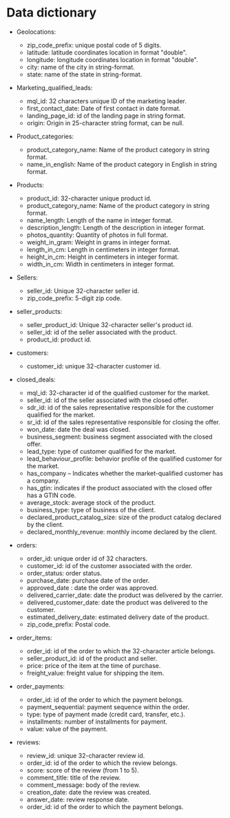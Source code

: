 # Data dictionary

* Geolocations:
  * zip_code_prefix: unique postal code of 5 digits.
  * latitude: latitude coordinates location in format "double".
  * longitude: longitude coordinates location in format "double".
  * city: name of the city in string-format. 
  * state: name of the state in string-format.

* Marketing_qualified_leads:
  * mql_id: 32 characters unique ID of the marketing leader.
  * first_contact_date: Date of first contact in date format.
  * landing_page_id: id of the landing page in string format.
  * origin: Origin in 25-character string format, can be null.

* Product_categories:
  * product_category_name: Name of the product category in string format.
  * name_in_english: Name of the product category in English in string format.

* Products:
  * product_id: 32-character unique product id.
  * product_category_name: Name of the product category in string format.
  * name_length: Length of the name in integer format.
  * description_length: Length of the description in integer format.
  * photos_quantity: Quantity of photos in full format.
  * weight_in_gram: Weight in grams in integer format.
  * length_in_cm: Length in centimeters in integer format.
  * height_in_cm: Height in centimeters in integer format.
  * width_in_cm: Width in centimeters in integer format.

* Sellers:
  * seller_id: Unique 32-character seller id.
  * zip_code_prefix: 5-digit zip code.

* seller_products:
  * seller_product_id: Unique 32-character seller's product id.
  * seller_id: id of the seller associated with the product.
  * product_id: product id.

* customers:
  * customer_id: unique 32-character customer id.

* closed_deals:
  * mql_id: 32-character id of the qualified customer for the market.
  * seller_id: id of the seller associated with the closed offer.
  * sdr_id: id of the sales representative responsible for the customer qualified for the market.
  * sr_id: id of the sales representative responsible for closing the offer.
  * won_date: date the deal was closed.
  * business_segment: business segment associated with the closed offer.
  * lead_type: type of customer qualified for the market.
  * lead_behaviour_profile: behavior profile of the qualified customer for the market.
  * has_company – Indicates whether the market-qualified customer has a company.
  * has_gtin: indicates if the product associated with the closed offer has a GTIN code.
  * average_stock: average stock of the product.
  * business_type: type of business of the client.
  * declared_product_catalog_size: size of the product catalog declared by the client.
  * declared_monthly_revenue: monthly income declared by the client.

* orders:
  * order_id: unique order id of 32 characters.
  * customer_id: id of the customer associated with the order.
  * order_status: order status.
  * purchase_date: purchase date of the order.
  * approved_date : date the order was approved.
  * delivered_carrier_date: date the product was delivered by the carrier.
  * delivered_customer_date: date the product was delivered to the customer.
  * estimated_delivery_date: estimated delivery date of the product.
  * zip_code_prefix: Postal code.

* order_items:
  * order_id: id of the order to which the 32-character article belongs.
  * seller_product_id: id of the product and seller.
  * price: price of the item at the time of purchase.
  * freight_value: freight value for shipping the item.

* order_payments:
  * order_id: id of the order to which the payment belongs.
  * payment_sequential: payment sequence within the order.
  * type: type of payment made (credit card, transfer, etc.).
  * installments: number of installments for payment.
  * value: value of the payment.

* reviews:
  * review_id: unique 32-character review id.
  * order_id: id of the order to which the review belongs.
  * score: score of the review (from 1 to 5).
  * comment_title: title of the review.
  * comment_message: body of the review.
  * creation_date: date the review was created.
  * answer_date: review response date.
  * order_id: id of the order to which the payment belongs.
